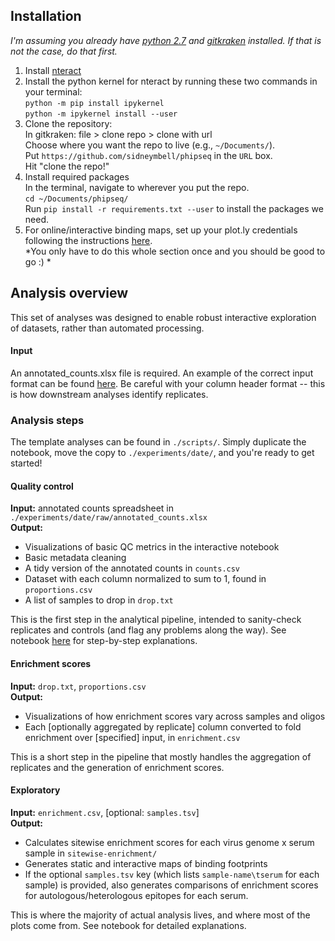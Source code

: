 ## Installation  
_I'm assuming you already have [python 2.7](https://www.python.org/download/releases/2.7/) and [gitkraken](https://www.gitkraken.com/download) installed. If that is not the case, do that first._
1. Install [nteract](http://nteract.io)  
2. Install the python kernel for nteract by running these two commands in your terminal:  
`python -m pip install ipykernel`  
`python -m ipykernel install --user`  
3. Clone the repository:  
In gitkraken: file > clone repo > clone with url  
Choose where you want the repo to live (e.g., `~/Documents/`).  
Put `https://github.com/sidneymbell/phipseq` in the `URL` box.  
Hit "clone the repo!"  
4. Install required packages  
In the terminal, navigate to wherever you put the repo.  
`cd ~/Documents/phipseq/`  
Run `pip install -r requirements.txt --user` to install the packages we need.  
5. For online/interactive binding maps, set up your plot.ly credentials following the instructions [here](https://plot.ly/python/getting-started/#initialization-for-online-plotting).  
*You only have to do this whole section once and you should be good to go :) *

## Analysis overview  
This set of analyses was designed to enable robust interactive exploration of datasets, rather than automated processing. 
#### Input    
An annotated_counts.xlsx file is required. An example of the correct input format can be found [here](https://github.com/sidneymbell/phipseq/blob/master/experiments/2018-03-23/raw/2018.03.23.annotatedCounts.xlsx). Be careful with your column header format -- this is how downstream analyses identify replicates.  
  
### Analysis steps  
The template analyses can be found in `./scripts/`. Simply duplicate the notebook, move the copy to `./experiments/date/`, and you're ready to get started!  
  
#### Quality control  
**Input:** annotated counts spreadsheet in `./experiments/date/raw/annotated_counts.xlsx`  
**Output:**    
* Visualizations of basic QC metrics in the interactive notebook  
* Basic metadata cleaning  
* A tidy version of the annotated counts in `counts.csv`  
* Dataset with each column normalized to sum to 1, found in `proportions.csv`  
* A list of samples to drop in `drop.txt`  
    
This is the first step in the analytical pipeline, intended to sanity-check replicates and controls (and flag any problems along the way). 
See notebook [here](./scripts/qc-template.ipynb) for step-by-step explanations.  
  
#### Enrichment scores  
**Input:** `drop.txt`, `proportions.csv`  
**Output:**    
* Visualizations of how enrichment scores vary across samples and oligos  
* Each [optionally aggregated by replicate] column converted to fold enrichment over [specified] input, in `enrichment.csv`  
 
This is a short step in the pipeline that mostly handles the aggregation of replicates and the generation of enrichment scores.  
  
#### Exploratory  
**Input:** `enrichment.csv`, [optional: `samples.tsv`]    
**Output:**    
* Calculates sitewise enrichment scores for each virus genome x serum sample in `sitewise-enrichment/`
* Generates static and interactive maps of binding footprints  
* If the optional `samples.tsv` key (which lists `sample-name\tserum` for each sample) is provided, also generates comparisons of enrichment scores for autologous/heterologous epitopes for each serum.  
  
This is where the majority of actual analysis lives, and where most of the plots come from. See notebook for detailed explanations.  
